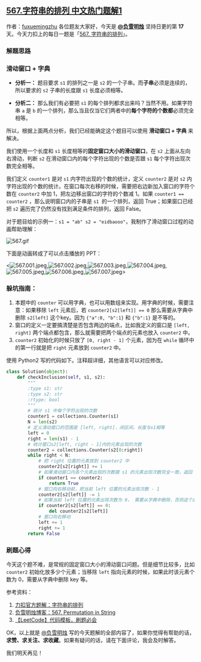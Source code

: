 ## [567.字符串的排列 中文热门题解1](https://leetcode.cn/problems/permutation-in-string/solutions/100000/zhu-shi-chao-xiang-xi-de-hua-dong-chuang-rc7d)

作者：[fuxuemingzhu](https://leetcode.cn/u/fuxuemingzhu)
各位题友大家好，今天是 **[@负雪明烛](/u/fuxuemingzhu/)** 坚持日更的第 **17** 天。今天力扣上的每日一题是「[567. 字符串的排列](https://leetcode-cn.com/problems/permutation-in-string/)」。


### 解题思路

### 滑动窗口 + 字典


- **分析一：** 题目要求 `s1` 的排列之一是 `s2` 的一个子串。而**子串**必须是连续的，所以要求的 `s2` 子串的长度跟 `s1` 长度必须相等。


- **分析二：** 那么我们有必要把 `s1` 的每个排列都求出来吗？当然不用。如果字符串 `a` 是 `b` 的一个排列，那么当且仅当它们两者中的**每个字符的个数都**必须完全相等。


所以，根据上面两点分析，我们已经能确定这个题目可以使用 **滑动窗口 + 字典** 来解决。


我们使用一个长度和 `s1` 长度相等的**固定窗口大小的滑动窗口**，在 `s2` 上面从左向右滑动，判断 `s2` 在滑动窗口内的每个字符出现的个数是否跟 `s1` 每个字符出现次数完全相等。


我们定义 `counter1` 是对 `s1` 内字符出现的个数的统计，定义 `counter2` 是对 `s2` 内字符出现的个数的统计。在窗口每次右移的时候，需要把右边新加入窗口的字符个数在 `counter2` 中加 1，把左边移出窗口的字符的个数减 1。如果 `counter1 == counter2` ，那么说明窗口内的子串是 `s1`  的一个排列，返回 True；如果窗口已经把 `s2` 遍历完了仍然没有找到满足条件的排列，返回 False。

对于题目给的示例一：`s1 = "ab" s2 = "eidbaooo"`，我制作了滑动窗口过程的动画帮助理解：


![567.gif](https://pic.leetcode-cn.com/1612923521-rTbkNV-567.gif)

下面是动画转成了可以点击播放的 PPT：

<![567.001.jpeg](https://pic.leetcode-cn.com/1612923583-vvPUNM-567.001.jpeg),![567.002.jpeg](https://pic.leetcode-cn.com/1612923583-pJtnRs-567.002.jpeg),![567.003.jpeg](https://pic.leetcode-cn.com/1612923583-wSHZbg-567.003.jpeg),![567.004.jpeg](https://pic.leetcode-cn.com/1612923583-uYfKRp-567.004.jpeg),![567.005.jpeg](https://pic.leetcode-cn.com/1612923583-FqBUZF-567.005.jpeg),![567.006.jpeg](https://pic.leetcode-cn.com/1612923583-IMoJec-567.006.jpeg),![567.007.jpeg](https://pic.leetcode-cn.com/1612923583-APuRVZ-567.007.jpeg)>



### 躲坑指南：


1. 本题中的 `counter` 可以用字典，也可以用数组来实现。用字典的时候，需要注意：如果移除 `left` 元素后，若 `counter2[s2[left]] == 0` 那么需要从字典中删除 `s2[left]` 这个key。因为 `{"a":0, "b":1}` 和 `{"b":1}` 是不等的。
1. 窗口的定义一定要搞清楚是否包含两边的端点，比如我定义的窗口是 `[left, right]` 两个端点都包含，那么就需要把两个端点的元素也放入 `counter2` 中。
1. `counter2` 初始化的时候只放了 `[0, right - 1]` 个元素，因为在 `while` 循环中的第一行就是把 `right` 元素放到 `counter2` 中。



使用 Python2 写的代码如下。注释超详细，其他语言可以对应修改。

```Python []
class Solution(object):
    def checkInclusion(self, s1, s2):
        """
        :type s1: str
        :type s2: str
        :rtype: bool
        """
        # 统计 s1 中每个字符出现的次数
        counter1 = collections.Counter(s1)
        N = len(s2)
        # 定义滑动窗口的范围是 [left, right]，闭区间，长度与s1相等
        left = 0
        right = len(s1) - 1
        # 统计窗口s2[left, right - 1]内的元素出现的次数
        counter2 = collections.Counter(s2[0:right])
        while right < N:
            # 把 right 位置的元素放到 counter2 中
            counter2[s2[right]] += 1
            # 如果滑动窗口内各个元素出现的次数跟 s1 的元素出现次数完全一致，返回 True
            if counter1 == counter2:
                return True
            # 窗口向右移动前，把当前 left 位置的元素出现次数 - 1
            counter2[s2[left]] -= 1
            # 如果当前 left 位置的元素出现次数为 0， 需要从字典中删除，否则这个出现次数为 0 的元素会影响两 counter 之间的比较
            if counter2[s2[left]] == 0:
                del counter2[s2[left]]
            # 窗口向右移动
            left += 1
            right += 1
        return False
```


### 刷题心得


今天这个题不难，是常规的固定窗口大小的滑动窗口问题。但是细节比较多，比如 `counter2` 初始化放多少个元素；当移除 `left` 指向元素的时候，如果此时该元素个数为 0，需要从字典中删除 key 等。


参考资料：

1. [力扣官方题解：字符串的排列](https://leetcode-cn.com/problems/permutation-in-string/solution/zi-fu-chuan-de-pai-lie-by-leetcode-solut-7k7u/)
2. [负雪明烛博客：567. Permutation in String](https://blog.csdn.net/fuxuemingzhu/article/details/82876662?ops_request_misc=%25257B%252522request%25255Fid%252522%25253A%252522161291682416780269816665%252522%25252C%252522scm%252522%25253A%25252220140713.130102334.pc%25255Fblog.%252522%25257D&request_id=161291682416780269816665&biz_id=0&utm_medium=distribute.pc_search_result.none-task-blog-2~blog~first_rank_v2~rank_v29-1-82876662.pc_v2_rank_blog_default&utm_term=567)
1. [【LeetCode】代码模板，刷题必会](https://fuxuemingzhu.blog.csdn.net/article/details/101900729)



OK，以上就是 [@负雪明烛](https://leetcode-cn.com/u/fuxuemingzhu/) 写的今天题解的全部内容了，如果你觉得有帮助的话，**求赞、求关注、求收藏**。如果有疑问的话，请在下面评论，我会及时解答。

我们明天再见！